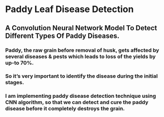 # Paddy Leaf Disease Detection
## A Convolution Neural Network Model To Detect Different Types Of Paddy Diseases.
### Paddy, the raw grain before removal of husk, gets affected by several diseases & pests which leads to loss of the yields by up-to 70%.
### So it’s very important to identify the disease during the initial stages.
### I am implementing paddy disease detection technique using CNN algorithm, so that we can detect and cure the paddy disease before it completely destroys the grain.

